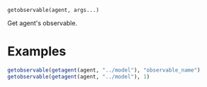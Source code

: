 ```
getobservable(agent, args...)
```

Get agent's observable.

# Examples

```julia
getobservable(getagent(agent, "../model"), "observable_name")
getobservable(getagent(agent, "../model"), 1)
```
